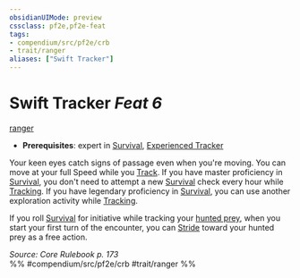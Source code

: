 ```yaml
---
obsidianUIMode: preview
cssclass: pf2e,pf2e-feat
tags:
- compendium/src/pf2e/crb
- trait/ranger
aliases: ["Swift Tracker"]
---
```

# Swift Tracker  *Feat 6*  
[ranger](../../rules/traits/ranger.md)  

- **Prerequisites**: expert in [Survival](../skills.md#Survival), [Experienced Tracker](experienced-tracker.md)

Your keen eyes catch signs of passage even when you're moving. You can move at your full Speed while you [Track](../../rules/actions/track.md). If you have master proficiency in [Survival](../skills.md#Survival), you don't need to attempt a new [Survival](../skills.md#Survival) check every hour while [Tracking](../../rules/actions/track.md). If you have legendary proficiency in [Survival](../skills.md#Survival), you can use another exploration activity while [Tracking](../../rules/actions/track.md).

If you roll [Survival](../skills.md#Survival) for initiative while tracking your [hunted prey](../../rules/actions/hunt-prey.md), when you start your first turn of the encounter, you can [Stride](../../rules/actions/stride.md) toward your hunted prey as a free action.

*Source: Core Rulebook p. 173*  
%% #compendium/src/pf2e/crb #trait/ranger %%